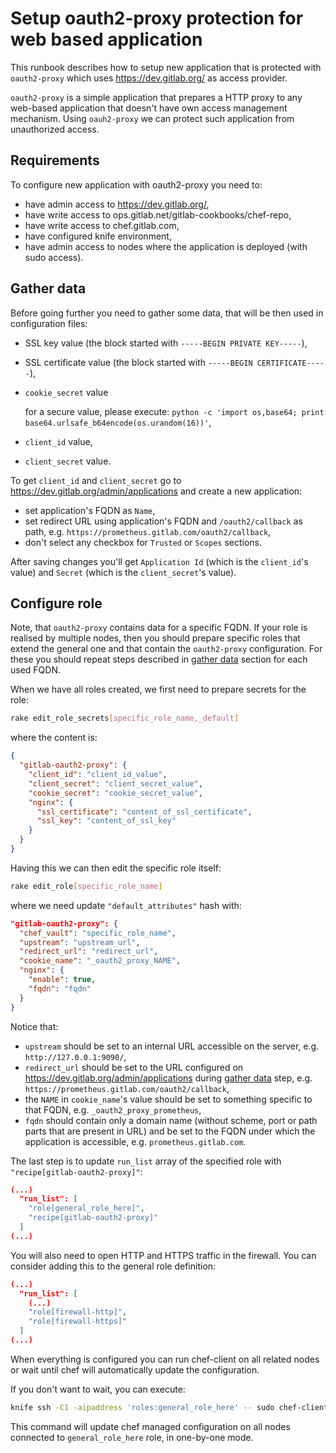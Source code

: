 # Setup oauth2-proxy protection for web based application

This runbook  describes how to setup new application that is protected with `oauth2-proxy` which uses
<https://dev.gitlab.org/> as access provider.

`oauth2-proxy` is a simple application that prepares a HTTP proxy to any web-based application
that doesn't have own access management mechanism. Using `oauh2-proxy` we can protect such application
from unauthorized access.

## Requirements

To configure new application with oauth2-proxy you need to:

- have admin access to <https://dev.gitlab.org/>,
- have write access to ops.gitlab.net/gitlab-cookbooks/chef-repo,
- have write access to chef.gitlab.com,
- have configured knife environment,
- have admin access to nodes where the application is deployed (with sudo access).

## Gather data

Before going further you need to gather some data, that will be then used in configuration
files:

- SSL key value (the block started with `-----BEGIN PRIVATE KEY-----`),
- SSL certificate value (the block started with `-----BEGIN CERTIFICATE-----`),
- `cookie_secret` value

  for a secure value, please execute: `python -c 'import os,base64; print base64.urlsafe_b64encode(os.urandom(16))'`,
- `client_id` value,
- `client_secret` value.

To get `client_id` and `client_secret` go to <https://dev.gitlab.org/admin/applications> and create a new application:

- set application's FQDN as `Name`,
- set redirect URL using application's FQDN and `/oauth2/callback` as path, e.g.
  `https://prometheus.gitlab.com/oauth2/callback`,
- don't select any checkbox for `Trusted` or `Scopes` sections.

After saving changes you'll get `Application Id` (which is the `client_id`'s value) and `Secret` (which is the
`client_secret`'s value).

## Configure role

Note, that `oauth2-proxy` contains data for a specific FQDN. If your role is realised by multiple
nodes, then you should prepare specific roles that extend the general one and that contain the
`oauth2-proxy` configuration. For these you should repeat steps described in [gather data](#gather-data) section
for each used FQDN.

When we have all roles created, we first need to prepare secrets for the role:

```bash
rake edit_role_secrets[specific_role_name,_default]
```

where the content is:

```json
{
  "gitlab-oauth2-proxy": {
    "client_id": "client_id_value",
    "client_secret": "client_secret_value",
    "cookie_secret": "cookie_secret_value",
    "nginx": {
      "ssl_certificate": "content_of_ssl_certificate",
      "ssl_key": "content_of_ssl_key"
    }
  }
}
```

Having this we can then edit the specific role itself:

```bash
rake edit_role[specific_role_name]
```

where we need update `"default_attributes"` hash with:

```json
"gitlab-oauth2-proxy": {
  "chef_vault": "specific_role_name",
  "upstream": "upstream_url",
  "redirect_url": "redirect_url",
  "cookie_name": "_oauth2_proxy_NAME",
  "nginx": {
    "enable": true,
    "fqdn": "fqdn"
  }
}
```

Notice that:

- `upstream` should be set to an internal URL accessible on the server, e.g. `http://127.0.0.1:9090/`,
- `redirect_url` should be set to the URL configured on <https://dev.gitlab.org/admin/applications> during
  [gather data](#gather-data) step, e.g. `https://prometheus.gitlab.com/oauth2/callback`,
- the `NAME` in `cookie_name`'s value should be set to something specific to that FQDN, e.g. `_oauth2_proxy_prometheus`,
- `fqdn` should contain only a domain name (without scheme, port or path parts that are present in URL) and be set
  to the FQDN under which the application is accessible, e.g. `prometheus.gitlab.com`.

The last step is to update `run_list` array of the specified role with `"recipe[gitlab-oauth2-proxy]"`:

```json
(...)
  "run_list": [
    "role[general_role_here]",
    "recipe[gitlab-oauth2-proxy]"
  ]
(...)
```

You will also need to open HTTP and HTTPS traffic in the firewall. You can consider adding this to the general
role definition:

```json
(...)
  "run_list": [
    (...)
    "role[firewall-http]",
    "role[firewall-https]"
  ]
(...)
```

When everything is configured you can run chef-client on all related nodes or wait until chef will automatically
update the configuration.

If you don't want to wait, you can execute:

```bash
knife ssh -C1 -aipaddress 'roles:general_role_here' -- sudo chef-client
```

This command will update chef managed configuration on all nodes connected to `general_role_here` role, in one-by-one
mode.
